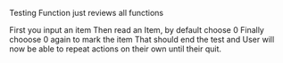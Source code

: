 Testing Function just reviews all functions

First you input an item
Then read an Item, by default choose 0
Finally chooose 0 again to mark the item
That should end the test and User will now be able to repeat actions on their own until their quit.

